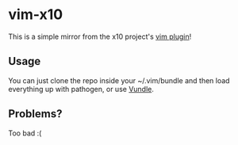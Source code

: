 vim-x10
================
This is a simple mirror from the x10 project's [vim
plugin](http://x10.svn.sourceforge.net/viewvc/x10/trunk/x10.common/contrib/vim/)!

Usage
-----
You can just clone the repo inside your ~/.vim/bundle and then load everything
up with pathogen, or use [Vundle](https://github.com/gmarik/vundle).

Problems?
---------
Too bad :(

